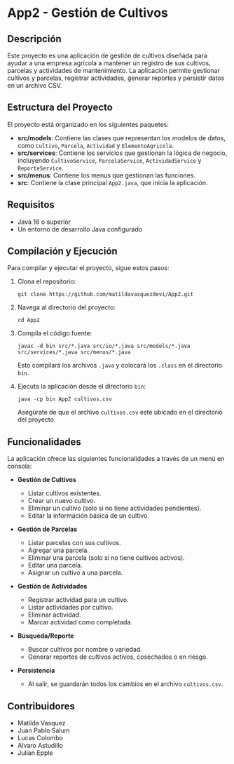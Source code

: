 # App2 - Gestión de Cultivos

## Descripción
Este proyecto es una aplicación de gestión de cultivos diseñada para ayudar a una empresa agrícola a mantener un registro de sus cultivos, parcelas y actividades de mantenimiento. La aplicación permite gestionar cultivos y parcelas, registrar actividades, generar reportes y persistir datos en un archivo CSV.

## Estructura del Proyecto
El proyecto está organizado en los siguientes paquetes:

- **src/models**: Contiene las clases que representan los modelos de datos, como `Cultivo`, `Parcela`, `Actividad` y `ElementoAgricola`.
- **src/services**: Contiene los servicios que gestionan la lógica de negocio, incluyendo `CultivoService`, `ParcelaService`, `ActividadService` y `ReporteService`.
- **src/menus**: Contiene los menus que gestionan las funciones.
- **src**: Contiene la clase principal `App2.java`, que inicia la aplicación.

## Requisitos
- Java 16 o superior
- Un entorno de desarrollo Java configurado

## Compilación y Ejecución
Para compilar y ejecutar el proyecto, sigue estos pasos:

1. Clona el repositorio:
   ```
   git clone https://github.com/matildavasquezdevi/App2.git
   ```

2. Navega al directorio del proyecto:
   ```
   cd App2
   ```

3. Compila el código fuente:
   ```
   javac -d bin src/*.java src/io/*.java src/models/*.java src/services/*.java src/menus/*.java
   ```

   Esto compilará los archivos `.java` y colocará los `.class` en el directorio `bin`.

4. Ejecuta la aplicación desde el directorio `bin`:
   ```
   java -cp bin App2 cultivos.csv
   ```

   Asegúrate de que el archivo `cultivos.csv` esté ubicado en el directorio del proyecto.

## Funcionalidades
La aplicación ofrece las siguientes funcionalidades a través de un menú en consola:

- **Gestión de Cultivos**
  - Listar cultivos existentes.
  - Crear un nuevo cultivo.
  - Eliminar un cultivo (solo si no tiene actividades pendientes).
  - Editar la información básica de un cultivo.

- **Gestión de Parcelas**
  - Listar parcelas con sus cultivos.
  - Agregar una parcela.
  - Eliminar una parcela (solo si no tiene cultivos activos).
  - Editar una parcela.
  - Asignar un cultivo a una parcela.

- **Gestión de Actividades**
  - Registrar actividad para un cultivo.
  - Listar actividades por cultivo.
  - Eliminar actividad.
  - Marcar actividad como completada.

- **Búsqueda/Reporte**
  - Buscar cultivos por nombre o variedad.
  - Generar reportes de cultivos activos, cosechados o en riesgo.

- **Persistencia**
  - Al salir, se guardarán todos los cambios en el archivo `cultivos.csv`.

## Contribuidores
- Matilda Vasquez
- Juan Pablo Salum
- Lucas Colombo
- Alvaro Astudillo
- Julian Epple
